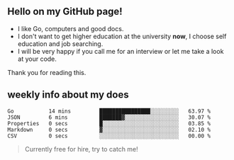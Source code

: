## Hello on my GitHub page!

- I like Go, computers and good docs.
- I don't want to get higher education at the university **now**, I choose self education and job searching.
- I will be very happy if you call me for an interview or let me take a look at your code.

Thank you for reading this.

## weekly info about my does
<!--START_SECTION:waka-->

```text
Go           14 mins         ████████████████░░░░░░░░░   63.97 %
JSON         6 mins          ███████▓░░░░░░░░░░░░░░░░░   30.07 %
Properties   0 secs          █░░░░░░░░░░░░░░░░░░░░░░░░   03.85 %
Markdown     0 secs          ▓░░░░░░░░░░░░░░░░░░░░░░░░   02.10 %
CSV          0 secs          ░░░░░░░░░░░░░░░░░░░░░░░░░   00.00 %
```

<!--END_SECTION:waka-->

> Currently free for hire, try to catch me!
